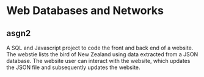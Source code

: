 # Web Databases and Networks
## asgn2
A SQL and Javascript project to code the front and back end of a website. The webstie lists the bird of New Zealand using data extracted from a JSON database. The website user can interact with the website, which updates the JSON file and subsequently updates the website.

